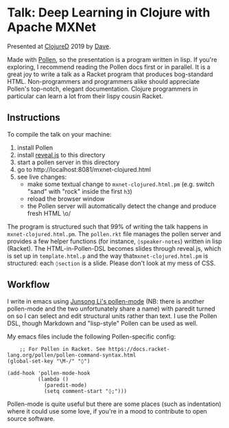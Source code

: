 # Talk: Deep Learning in Clojure with Apache MXNet 

Presented at [ClojureD](https://clojured.de/) 2019 by [Dave](https://twitter.com/daveliepmann/).

Made with [Pollen](https://docs.racket-lang.org/pollen/), so the presentation is a program written in lisp. If you're exploring, I recommend reading the Pollen docs first or in parallel. It is a great joy to write a talk as a Racket program that produces bog-standard HTML. Non-programmers and programmers alike should appreciate Pollen's top-notch, elegant documentation. Clojure programmers in particular can learn a lot from their lispy cousin Racket.


## Instructions
To compile the talk on your machine:

 1. install Pollen
 2. install [reveal.js](https://github.com/hakimel/reveal.js/#installation) to this directory
 3. start a pollen server in this directory
 4. go to http://localhost:8081/mxnet-clojured.html
 5. see live changes:
    - make some textual change to `mxnet-clojured.html.pm` (e.g. switch "sand" with "rock" inside the first `h3`)
    - reload the browser window
    - the Pollen server will automatically detect the change and produce fresh HTML \o/
    
The program is structured such that 99% of writing the talk happens in `mxnet-clojured.html.pm`. The `pollen.rkt` file manages the pollen server and provides a few helper functions (for instance, `◊speaker-notes`) written in lisp (Racket). The HTML-in-Pollen-DSL becomes slides through reveal.js, which is set up in `template.html.p` and the way that`mxnet-clojured.html.pm` is structured: each `◊section` is a slide. Please don't look at my mess of CSS.


## Workflow
I write in emacs using [Junsong Li's pollen-mode](https://github.com/lijunsong/pollen-mode) (NB: there is another pollen-mode and the two unfortunately share a name) with paredit turned on so I can select and edit structural units rather than text. I use the Pollen DSL, though Markdown and "lisp-style" Pollen can be used as well.

My emacs files include the following Pollen-specific config:

``` emacs-lisp
    ;; For Pollen in Racket. See https://docs.racket-lang.org/pollen/pollen-command-syntax.html
(global-set-key "\M-/" "◊")

(add-hook 'pollen-mode-hook
          (lambda ()
            (paredit-mode)
            (setq comment-start "◊;")))
```
    
Pollen-mode is quite useful but there are some places (such as indentation) where it could use some love, if you're in a mood to contribute to open source software.
